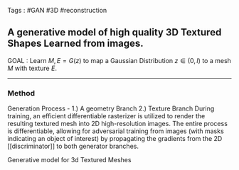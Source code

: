 Tags : #GAN #3D #reconstruction 

## A generative model of high quality 3D Textured Shapes Learned from images.

GOAL : Learn $M, E = G(z)$ to map a Gaussian Distribution $z \in (0, I)$ to a mesh $M$ with texture $E$. 

---

### Method

Generation Process - 
1.) A geometry Branch
2.) Texture Branch
During training, an efficient differentiable rasterizer is utilized to render the resulting
textured mesh into 2D high-resolution images. The entire process is differentiable, allowing for adversarial training from images (with masks indicating an object of interest) by propagating the gradients from the 2D [[discriminator]] to both generator branches.

Generative model for 3d Textured Meshes
